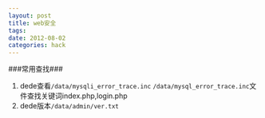 ```yaml
---
layout: post
title: web安全
tags: 
date: 2012-08-02
categories: hack
---
```

###常用查找###

1. dede查看`/data/mysqli_error_trace.inc` `/data/mysql_error_trace.inc`文件查找关键词index.php,login.php
2. dede版本`/data/admin/ver.txt`

